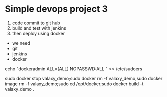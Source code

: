 # Simple devops project 3
1) code commit to git hub
2) build and test with jenkins
3) then deploy using docker
- we need 
- git 
- jenkins
- docker

echo "dockeradmin ALL=(ALL) NOPASSWD:ALL " >> /etc/sudoers

sudo docker stop valaxy_demo;sudo docker rm -f valaxy_demo;sudo docker image rm -f valaxy_demo;sudo cd /opt/docker;sudo docker build -t valaxy_demo .